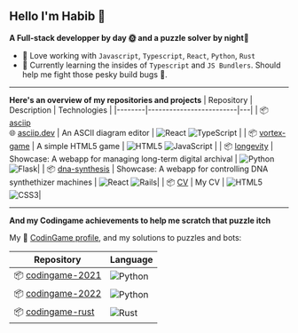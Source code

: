 ## Hello I'm Habib 👋

**A Full-stack developper by day 🌞 and a puzzle solver by night🌛**

- 🔭 Love working with `Javascript`, `Typescript`, `React`, `Python`, `Rust`
- 🌱 Currently learning the insides of `Typescript` and `JS Bundlers`. Should help me fight those pesky build bugs 😤.

-----
**Here's an overview of my repositories and projects**
| Repository | Description | Technologies  |
|--------|-------------------------|---|
| 📦 [asciip](https://github.com/hhourani27/asciip) <br/> 🌐 [asciip.dev](https://asciip.dev/) | An ASCII diagram editor | ![React](https://img.shields.io/badge/react-%2320232a.svg?style=flat&logo=react&logoColor=%2361DAFB) ![TypeScript](https://img.shields.io/badge/typescript-%23007ACC.svg?style=flat&logo=typescript&logoColor=white)  |
| 📦 [vortex-game](https://github.com/hhourani27/vortex-game) | A simple HTML5 game | ![HTML5](https://img.shields.io/badge/html5-%23E34F26.svg?style=falt&logo=html5&logoColor=white) ![JavaScript](https://img.shields.io/badge/javascript-%23323330.svg?style=flat&logo=javascript&logoColor=%23F7DF1E)  |
| 📦 [longevity](https://github.com/hhourani27/longevity) | Showcase: A webapp for managing long-term digital archival | ![Python](https://img.shields.io/badge/python-3670A0?style=flat&logo=python&logoColor=ffdd54) ![Flask](https://img.shields.io/badge/flask-%23000.svg?style=flat&logo=flask&logoColor=white)|
| 📦 [dna-synthesis](https://github.com/hhourani27/dna-synthesis) | Showcase: A webapp for controlling DNA synthethizer machines | ![React](https://img.shields.io/badge/react-%2320232a.svg?style=flat&logo=react&logoColor=%2361DAFB) ![Rails](https://img.shields.io/badge/rails-%23CC0000.svg?style=flat&logo=ruby-on-rails&logoColor=white)|
| 📦 [CV](https://github.com/hhourani27/cv) | My CV | ![HTML5](https://img.shields.io/badge/html5-%23E34F26.svg?style=falt&logo=html5&logoColor=white) ![CSS3](https://img.shields.io/badge/css3-%231572B6.svg?style=flat&logo=css3&logoColor=white)|


----
**And my Codingame achievements to help me scratch that puzzle itch**

My 👾 [CodinGame profile](https://www.codingame.com/profile/c46427c758ddd94be96387d1173f957e9123581), and my solutions to puzzles and bots:

| Repository    | Language    |
|-------------|-------------|
|📦 [codingame-2021](https://github.com/hhourani27/codingame-2021)|![Python](https://img.shields.io/badge/python-3670A0?style=flat&logo=python&logoColor=ffdd54)|
|📦 [codingame-2022](https://github.com/hhourani27/codingame-2022)|![Python](https://img.shields.io/badge/python-3670A0?style=flat&logo=python&logoColor=ffdd54)|
|📦 [codingame-rust](https://github.com/hhourani27/codingame-rust)|![Rust](https://img.shields.io/badge/rust-%23000000.svg?style=flat&logo=rust&logoColor=white)|

<!--
**hhourani27/hhourani27** is a ✨ _special_ ✨ repository because its `README.md` (this file) appears on your GitHub profile.

Here are some ideas to get you started:

- 🔭 I’m currently working on ...
- 🌱 I’m currently learning ...
- 👯 I’m looking to collaborate on ...
- 🤔 I’m looking for help with ...
- 💬 Ask me about ...
- 📫 How to reach me: ...
- 😄 Pronouns: ...
- ⚡ Fun fact: ...
-->
